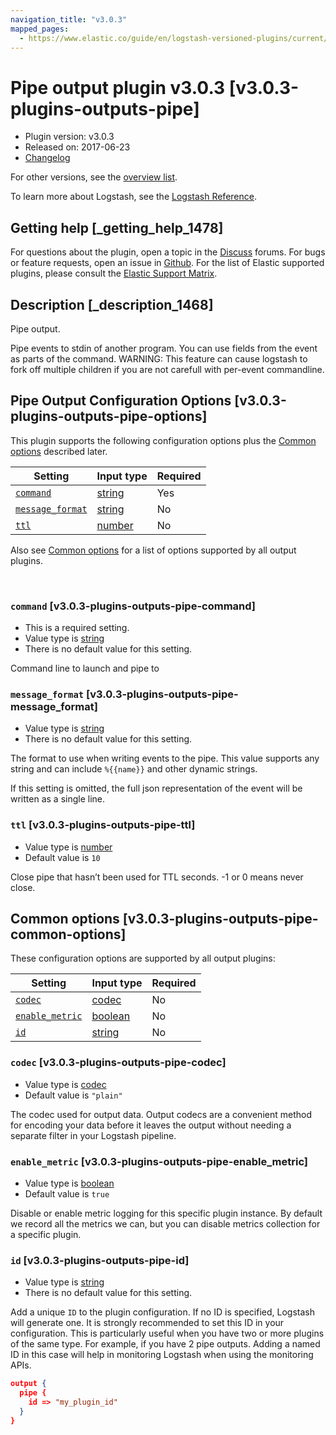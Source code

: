 ```yaml
---
navigation_title: "v3.0.3"
mapped_pages:
  - https://www.elastic.co/guide/en/logstash-versioned-plugins/current/v3.0.3-plugins-outputs-pipe.html
---
```


# Pipe output plugin v3.0.3 [v3.0.3-plugins-outputs-pipe]


* Plugin version: v3.0.3
* Released on: 2017-06-23
* [Changelog](https://github.com/logstash-plugins/logstash-output-pipe/blob/v3.0.3/CHANGELOG.md)

For other versions, see the [overview list](output-pipe-index.md).

To learn more about Logstash, see the [Logstash Reference](logstash://reference/index.md).

## Getting help [_getting_help_1478]

For questions about the plugin, open a topic in the [Discuss](http://discuss.elastic.co) forums. For bugs or feature requests, open an issue in [Github](https://github.com/logstash-plugins/logstash-output-pipe). For the list of Elastic supported plugins, please consult the [Elastic Support Matrix](https://www.elastic.co/support/matrix#matrix_logstash_plugins).


## Description [_description_1468]

Pipe output.

Pipe events to stdin of another program. You can use fields from the event as parts of the command. WARNING: This feature can cause logstash to fork off multiple children if you are not carefull with per-event commandline.


## Pipe Output Configuration Options [v3.0.3-plugins-outputs-pipe-options]

This plugin supports the following configuration options plus the [Common options](v3-0-3-plugins-outputs-pipe.md#v3.0.3-plugins-outputs-pipe-common-options) described later.

| Setting | Input type | Required |
| --- | --- | --- |
| [`command`](v3-0-3-plugins-outputs-pipe.md#v3.0.3-plugins-outputs-pipe-command) | [string](logstash://reference/configuration-file-structure.md#string) | Yes |
| [`message_format`](v3-0-3-plugins-outputs-pipe.md#v3.0.3-plugins-outputs-pipe-message_format) | [string](logstash://reference/configuration-file-structure.md#string) | No |
| [`ttl`](v3-0-3-plugins-outputs-pipe.md#v3.0.3-plugins-outputs-pipe-ttl) | [number](logstash://reference/configuration-file-structure.md#number) | No |

Also see [Common options](v3-0-3-plugins-outputs-pipe.md#v3.0.3-plugins-outputs-pipe-common-options) for a list of options supported by all output plugins.

 

### `command` [v3.0.3-plugins-outputs-pipe-command]

* This is a required setting.
* Value type is [string](logstash://reference/configuration-file-structure.md#string)
* There is no default value for this setting.

Command line to launch and pipe to


### `message_format` [v3.0.3-plugins-outputs-pipe-message_format]

* Value type is [string](logstash://reference/configuration-file-structure.md#string)
* There is no default value for this setting.

The format to use when writing events to the pipe. This value supports any string and can include `%{{name}}` and other dynamic strings.

If this setting is omitted, the full json representation of the event will be written as a single line.


### `ttl` [v3.0.3-plugins-outputs-pipe-ttl]

* Value type is [number](logstash://reference/configuration-file-structure.md#number)
* Default value is `10`

Close pipe that hasn’t been used for TTL seconds. -1 or 0 means never close.



## Common options [v3.0.3-plugins-outputs-pipe-common-options]

These configuration options are supported by all output plugins:

| Setting | Input type | Required |
| --- | --- | --- |
| [`codec`](v3-0-3-plugins-outputs-pipe.md#v3.0.3-plugins-outputs-pipe-codec) | [codec](logstash://reference/configuration-file-structure.md#codec) | No |
| [`enable_metric`](v3-0-3-plugins-outputs-pipe.md#v3.0.3-plugins-outputs-pipe-enable_metric) | [boolean](logstash://reference/configuration-file-structure.md#boolean) | No |
| [`id`](v3-0-3-plugins-outputs-pipe.md#v3.0.3-plugins-outputs-pipe-id) | [string](logstash://reference/configuration-file-structure.md#string) | No |

### `codec` [v3.0.3-plugins-outputs-pipe-codec]

* Value type is [codec](logstash://reference/configuration-file-structure.md#codec)
* Default value is `"plain"`

The codec used for output data. Output codecs are a convenient method for encoding your data before it leaves the output without needing a separate filter in your Logstash pipeline.


### `enable_metric` [v3.0.3-plugins-outputs-pipe-enable_metric]

* Value type is [boolean](logstash://reference/configuration-file-structure.md#boolean)
* Default value is `true`

Disable or enable metric logging for this specific plugin instance. By default we record all the metrics we can, but you can disable metrics collection for a specific plugin.


### `id` [v3.0.3-plugins-outputs-pipe-id]

* Value type is [string](logstash://reference/configuration-file-structure.md#string)
* There is no default value for this setting.

Add a unique `ID` to the plugin configuration. If no ID is specified, Logstash will generate one. It is strongly recommended to set this ID in your configuration. This is particularly useful when you have two or more plugins of the same type. For example, if you have 2 pipe outputs. Adding a named ID in this case will help in monitoring Logstash when using the monitoring APIs.

```json
output {
  pipe {
    id => "my_plugin_id"
  }
}
```



